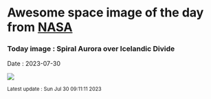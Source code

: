 
# Awesome space image of the day from [NASA](https://api.nasa.gov/)

### Today image : Spiral Aurora over Icelandic Divide
Date : 2023-07-30

![](https://apod.nasa.gov/apod/image/2307/AuroraPingvllir_Casado_960.jpg)

<small>Latest update : Sun Jul 30 09:11:11 2023</small>
        